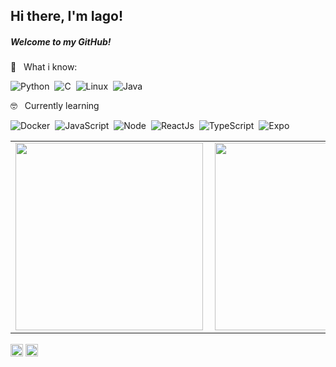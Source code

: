 ##  Hi there, I'm Iago! 
##### Welcome to my GitHub!



 🤔️ &nbsp; What i know: <br/>


![Python](https://img.shields.io/badge/-Python-369?style=flat&logoColor=fff&logo=python)&nbsp;
![C](https://img.shields.io/badge/-C/C++-4F33FF?style=flat&logoColor=fff&logo=c)&nbsp;
![Linux](https://img.shields.io/badge/-Linux-f2930d?style=flat&logoColor=fff&logo=linux)&nbsp;
![Java](https://img.shields.io/badge/-Java-E9E9E9?style=flat&logoColor=007AAB&logo=java)&nbsp;

🤓️  &nbsp; Currently learning

![Docker](https://img.shields.io/badge/-Docker-099cec?style=flat&logoColor=fff&logo=docker)&nbsp;
![JavaScript](https://img.shields.io/badge/-JavaScript-FEAE32?style=flat&logoColor=fff&logo=javascript)&nbsp;
![Node](https://img.shields.io/badge/-Node.js-5B9856?style=flat&logoColor=fff&logo=node.js)&nbsp;
![ReactJs](https://img.shields.io/badge/-React-18BCEE?style=flat&logoColor=fff&logo=react)&nbsp;
![TypeScript](https://img.shields.io/badge/-TypeScript-007ACC?style=flat&logoColor=fff&logo=typescript)&nbsp;
![Expo](https://img.shields.io/badge/-Expo-000?style=flat&logoColor=fff&logo=expo)&nbsp;

<center>
  <table>
    <tr>
        <td><img width="300px" align="left" src="https://github-readme-stats.vercel.app/api?username=iaglourenco&theme=dracula"/></td>
        <td><img width="300px" align="left" src="https://github-readme-stats.vercel.app/api/top-langs/?username=iaglourenco&layout=compact&theme=dracula" /></td>
<!--         <td><img width="396px" align="left" src="https://github-readme-stats.vercel.app/api/wakatime?username=iaglourenco&theme=dracula&layout=compact"/></td> -->
    </tr>   
  </table>
</center>  

<p align="center">

<a href="https://linkedin.com/in/iagolourenco" target="blank"><img align="center" src="https://cdn.jsdelivr.net/npm/simple-icons@3.0.1/icons/linkedin.svg" alt="iagolourenco" height="20" width="20" /></a>
<a href="https://instagram.com/iaglourenco" target="blank"><img align="center" src="https://cdn.jsdelivr.net/npm/simple-icons@3.0.1/icons/instagram.svg" alt="iaglourenco" height="20" width="20" /></a>
</p>
